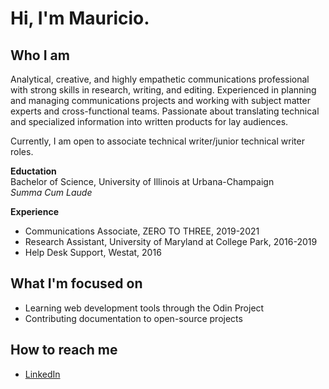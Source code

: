 # Hi, I'm Mauricio.

## Who I am
Analytical, creative, and highly empathetic communications professional with strong skills in research, writing, and editing. Experienced in planning and managing communications projects and working with subject matter experts and cross-functional teams. Passionate about translating technical and specialized information into written products for lay audiences.

Currently, I am open to associate technical writer/junior technical writer roles. 

**Eductation**<br>
Bachelor of Science, University of Illinois at Urbana-Champaign<br>
*Summa Cum Laude*

**Experience**
- Communications Associate, ZERO TO THREE, 2019-2021
- Research Assistant, University of Maryland at College Park, 2016-2019
- Help Desk Support, Westat, 2016

## What I'm focused on
- Learning web development tools through the Odin Project
- Contributing documentation to open-source projects

## How to reach me
- [LinkedIn](https://www.linkedin.com/in/mauricio-dominguez)





